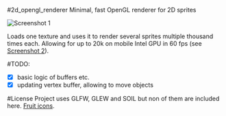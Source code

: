 #2d_opengl_renderer
Minimal, fast OpenGL renderer for 2D sprites

![Screenshot 1](https://raw.githubusercontent.com/Tchayen/2d_opengl_renderer/master/screenshot1.png)

Loads one texture and uses it to render several sprites multiple thousand times each. Allowing for up to 20k on mobile Intel GPU in 60 fps (see [Screenshot 2](https://raw.githubusercontent.com/Tchayen/2d_opengl_renderer/master/screenshot2.png)).

#TODO:
- [x] basic logic of buffers etc.
- [x] updating vertex buffer, allowing to move objects

#License
Project uses GLFW, GLEW and SOIL but non of them are included here. [Fruit icons](http://www.flaticon.com/packs/gastronomy-set).
